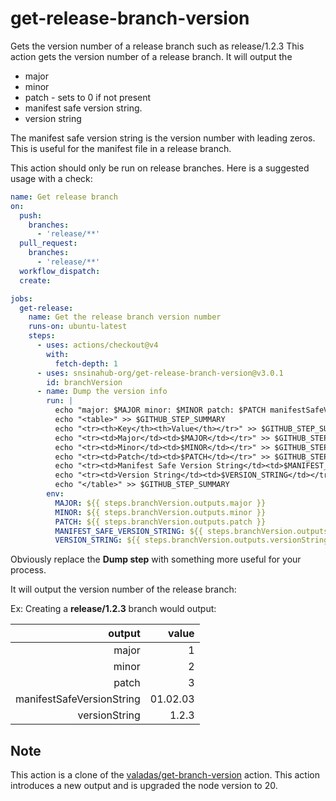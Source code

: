# get-release-branch-version
Gets the version number of a release branch such as release/1.2.3
This action gets the version number of a release branch. It will output the 
- major
- minor
- patch - sets to 0 if not present
- manifest safe version string. 
- version string

The manifest safe version string is the version number with leading zeros. This is useful for the manifest file in a release branch.



This action should only be run on release branches. Here is a suggested usage with a check:

```yaml
name: Get release branch
on: 
  push:
    branches:
      - 'release/**'
  pull_request:
    branches:
      - 'release/**'
  workflow_dispatch:
  create:

jobs:
  get-release:
    name: Get the release branch version number
    runs-on: ubuntu-latest
    steps:
      - uses: actions/checkout@v4
        with:
          fetch-depth: 1
      - uses: snsinahub-org/get-release-branch-version@v3.0.1
        id: branchVersion
      - name: Dump the version info
        run: | 
          echo "major: $MAJOR minor: $MINOR patch: $PATCH manifestSafeVersionString: $MANIFEST_SAFE_VERSION_STRING versionString: $VERSION_STRING"
          echo "<table>" >> $GITHUB_STEP_SUMMARY
          echo "<tr><th>Key</th><th>Value</th></tr>" >> $GITHUB_STEP_SUMMARY
          echo "<tr><td>Major</td><td>$MAJOR</td></tr>" >> $GITHUB_STEP_SUMMARY
          echo "<tr><td>Minor</td><td>$MINOR</td></tr>" >> $GITHUB_STEP_SUMMARY
          echo "<tr><td>Patch</td><td>$PATCH</td></tr>" >> $GITHUB_STEP_SUMMARY
          echo "<tr><td>Manifest Safe Version String</td><td>$MANIFEST_SAFE_VERSION_STRING</td></tr>" >> $GITHUB_STEP_SUMMARY
          echo "<tr><td>Version String</td><td>$VERSION_STRING</td></tr>" >> $GITHUB_STEP_SUMMARY
          echo "</table>" >> $GITHUB_STEP_SUMMARY
        env:
          MAJOR: ${{ steps.branchVersion.outputs.major }}
          MINOR: ${{ steps.branchVersion.outputs.minor }}
          PATCH: ${{ steps.branchVersion.outputs.patch }}
          MANIFEST_SAFE_VERSION_STRING: ${{ steps.branchVersion.outputs.manifestSafeVersionString }}
          VERSION_STRING: ${{ steps.branchVersion.outputs.versionString }}

```

Obviously replace the **Dump step** with something more useful for your process.

It will output the version number of the release branch:

Ex: Creating a **release/1.2.3** branch would output:

| output                    | value    |
|--------------------------:|---------:|
|                    major  |        1 |
|                    minor  |        2 |
|                    patch  |        3 |
| manifestSafeVersionString | 01.02.03 |
| versionString             |     1.2.3|


## Note

This action is a clone of the [valadas/get-branch-version](https://github.com/valadas/get-release-branch-version) action. This action introduces a new output and is upgraded the node version to 20.

